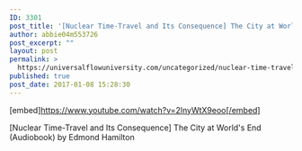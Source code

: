 ```yaml
---
ID: 3301
post_title: '[Nuclear Time-Travel and Its Consequence] The City at World&#8217;s End (Audiobook)'
author: abbie04m553726
post_excerpt: ""
layout: post
permalink: >
  https://universalflowuniversity.com/uncategorized/nuclear-time-travel-and-its-consequence-the-city-at-worlds-end-audiobook/
published: true
post_date: 2017-01-08 15:28:30
---
```

[embed]https://www.youtube.com/watch?v=2lnyWtX9eoo[/embed]<br>
<p>[Nuclear Time-Travel and Its Consequence] The City at World's End (Audiobook)  by Edmond Hamilton</p>